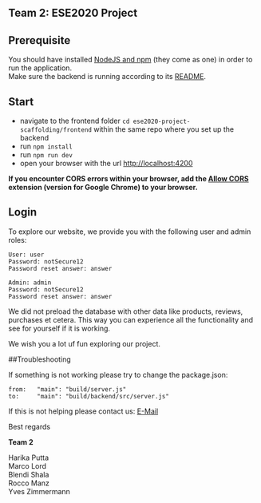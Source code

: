 ## Team 2: ESE2020 Project

## Prerequisite
You should have installed [NodeJS and npm](https://nodejs.org/en/download/) (they come as one) in order to run the application.  
Make sure the backend is running according to its [README](https://github.com/scg-unibe-ch/ese2020-project-scaffolding/blob/master/backend/README.md).

## Start
- navigate to the frontend folder `cd ese2020-project-scaffolding/frontend` within the same repo where you set up the backend
- run `npm install`
- run `npm run dev`
- open your browser with the url [http://localhost:4200](http://localhost:4200/)

**If you encounter CORS errors within your browser, add the [Allow CORS](https://chrome.google.com/webstore/detail/allow-cors-access-control/lhobafahddgcelffkeicbaginigeejlf?hl=en) extension (version for Google Chrome) to your browser.**

## Login

To explore our website, we provide you with the following user and admin roles:
````
User: user
Password: notSecure12
Password reset answer: answer

Admin: admin
Password: notSecure12
Password reset answer: answer
````
We did not preload the database with other data like products, reviews, purchases et cetera. This way you can experience all the functionality and see for yourself if it is working.

We wish you a lot uf fun exploring our project.


##Troubleshooting

If something is not working please try to change the package.json:
````
from:   "main": "build/server.js"
to:     "main": "build/backend/src/server.js"
````
If this is not helping please contact us: [E-Mail](mailto:yves.zimmermann1@students.unibe.ch)

Best regards

**Team 2**

Harika Putta  
Marco Lord  
Blendi Shala  
Rocco Manz  
Yves Zimmermann


